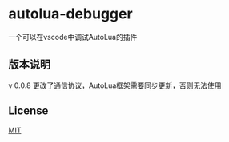 # autolua-debugger

一个可以在vscode中调试AutoLua的插件
## 版本说明
v 0.0.8 更改了通信协议，AutoLua框架需要同步更新，否则无法使用

## License
[MIT](LICENSE)

